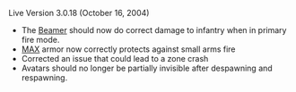 Live Version 3.0.18 (October 16, 2004)

- The [Beamer](../weapons/Beamer.md) should now do correct damage to infantry
  when in primary fire mode.
- [MAX](../armor/Mechanized_Assault_Exo-Suit.md) armor now correctly protects
  against small arms fire
- Corrected an issue that could lead to a zone crash
- Avatars should no longer be partially invisible after despawning and
  respawning.
